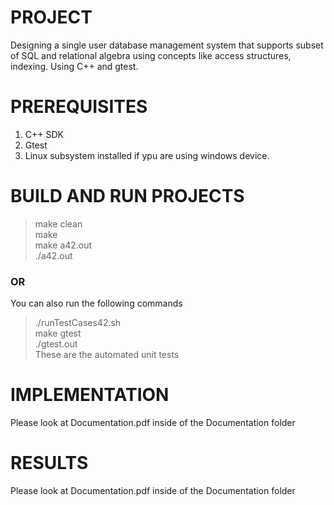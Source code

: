 # PROJECT
Designing a single user database management system that supports subset of SQL and relational algebra using 
concepts like access structures, indexing. Using C++ and gtest.

# PREREQUISITES
1. C++ SDK
2. Gtest
3. Linux subsystem installed if ypu are using windows device.

# BUILD AND RUN PROJECTS
> make clean    
> make    
> make a42.out      
> ./a42.out    

### OR

You can also run the following commands
>./runTestCases42.sh     
> make gtest    
> ./gtest.out    
These are the automated unit tests

# IMPLEMENTATION
Please look at Documentation.pdf inside of the Documentation folder

# RESULTS
Please look at Documentation.pdf inside of the Documentation folder